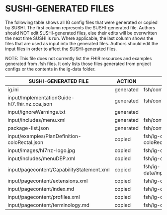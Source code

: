 # SUSHI-GENERATED FILES #

The following table shows all IG config files that were generated or copied by SUSHI.  The first column
represents the SUSHI-generated file. Authors should NOT edit SUSHI-generated files, else their edits will
be overwritten the next time SUSHI is run. Where applicable, the last column shows the files that are used
as input into the generated files. Authors should edit the input files in order to affect the SUSHI-generated
files.

NOTE: This file does not currently list the FHIR resources and examples generated from .fsh files. It only
lists those files generated from project configs or the contents in the ig-data folder.

| SUSHI-GENERATED FILE                           | ACTION    | INPUT FILE(S)                                             |
| ---------------------------------------------- | --------- | --------------------------------------------------------- |
| ig.ini                                         | generated | fsh/config.yaml                                           |
| input/ImplementationGuide-hl7.fhir.nz.cca.json | generated | fsh/config.yaml, {all input resources and pages}          |
| input/ignoreWarnings.txt                       | generated |                                                           |
| input/includes/menu.xml                        | generated | fsh/config.yaml                                           |
| package-list.json                              | generated | fsh/config.yaml                                           |
| input/examples/PlanDefinition-coloRectal.json  | copied    | fsh/ig-data/input/examples/PlanDefinition-coloRectal.json |
| input/images/hl7nz-logo.jpg                    | copied    | fsh/ig-data/input/images/hl7nz-logo.jpg                   |
| input/includes/menuDEP.xml                     | copied    | fsh/ig-data/input/includes/menuDEP.xml                    |
| input/pagecontent/CapabilityStatement.xml      | copied    | fsh/ig-data/input/pagecontent/CapabilityStatement.xml     |
| input/pagecontent/extensions.xml               | copied    | fsh/ig-data/input/pagecontent/extensions.xml              |
| input/pagecontent/index.md                     | copied    | fsh/ig-data/input/pagecontent/index.md                    |
| input/pagecontent/profiles.xml                 | copied    | fsh/ig-data/input/pagecontent/profiles.xml                |
| input/pagecontent/terminology.md               | copied    | fsh/ig-data/input/pagecontent/terminology.md              |